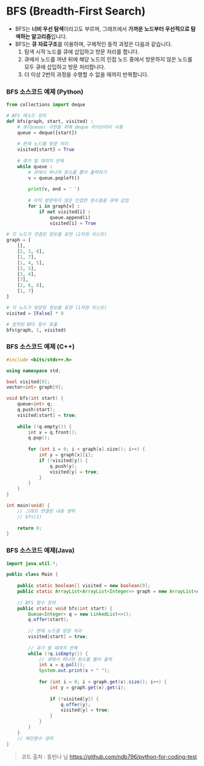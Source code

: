 # BFS (Breadth-First Search)

- BFS는 **너비 우선 탐색**이라고도 부르며, 그래프에서 **가까운 노드부터 우선적으로 탐색하는 알고리즘**입니다.
- BFS는 **큐 자료구조**를 이용하며, 구체적인 동작 과정은 다음과 같습니다.
  1. 탐색 시작 노드를 큐에 삽입하고 방문 처리를 합니다.
  2. 큐에서 노드를 꺼낸 뒤에 해당 노드의 인접 노드 중에서 방문하지 않은 노드를 모두 큐에 삽입하고 방문 처리합니다.
  3. 더 이상 2번의 과정을 수행할 수 없을 때까지 반복합니다.

### BFS 소스코드 예제 (Python)

```python
from collections import deque

# BFS 메소드 정의
def bfs(graph, start, visited) :
    # 큐(Queue) 구현을 위해 deque 라이브러리 사용
    queue = deque([start])
    
    # 현재 노드를 방문 처리
    visited[start] = True
    
    # 큐가 빌 때까지 반복
    while queue :
        # 큐에서 하나의 원소를 뽑아 출력하기
        v = queue.popleft()
        
        print(v, end = ' ')
        
        # 아직 방문하지 않은 인접한 원소들을 큐에 삽입
        for i in graph[v] :
            if not visited[i] :
                queue.append(i)
                visited[i] = True
                
# 각 노드가 연결된 정보를 표현 (2차원 리스트)
graph = [
    [],
    [2, 3, 8],
    [1, 7],
    [1, 4, 5],
    [3, 5],
    [3, 4],
    [7],
    [2, 6, 8],
    [1, 7]
]

# 각 노드가 방문된 정보를 표현 (1차원 리스트)
visited = [False] * 9

# 정의된 BFS 함수 호출
bfs(graph, 1, visited)
```

### BFS 소스코드 예제 (C++)

```c++
#include <bits/stdc++.h>

using namespace std;

bool visited[9];
vector<int> graph[9];

void bfs(int start) {
    queue<int> q;
    q.push(start);
    visited[start] = true;
    
    while (!q.empty()) {
        int x = q.front();
        q.pop();
        
        for (int i = 0; i < graph[x].size(); i++) {
            int y = graph[x][i];
            if (!visited[y]) {
                q.push(y);
                visited[y] = true;
            }
        }
    }
}

int main(void) {
    // 그래프 연결된 내용 생략
    // bfs(1)
    
    return 0;
}
```

### BFS 소스코드 예제(Java)

```java
import java.util.*;

public class Main {
    
    public static boolean[] visited = new boolean[9];
    public static ArrayList<ArrayList<Integer>> graph = new ArrayList<ArrayList<Integer>>();
    
    // BFS 함수 정의
    public static void bfs(int start) {
        Queue<Integer> q = new LinkedList<>();
        q.offer(start);
        
        // 현재 노드를 방문 처리
        visited[start] = true;
        
        // 큐가 빌 때까지 반복
        while (!q.isEmpty()) {
            // 큐에서 하나의 원소를 뽑아 출력
            int x = q.poll();
            System.out.print(x + " ");
            
            for (int i = 0; i < graph.get(x).size(); i++) {
                int y = graph.get(x).get(i);
                
                if (!visited[y]) {
                    q.offer(y);
                    visited[y] = true;
                }
            }
        }
    }
    // 메인함수 생략
}
```

>  코드 출처 : 동빈나 님 https://github.com/ndb796/python-for-coding-test
